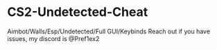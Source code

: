 # CS2-Undetected-Cheat
Aimbot/Walls/Esp/Undetected/Full GUI/Keybinds 
Reach out if you have issues, my discord is @Pref1ex2
